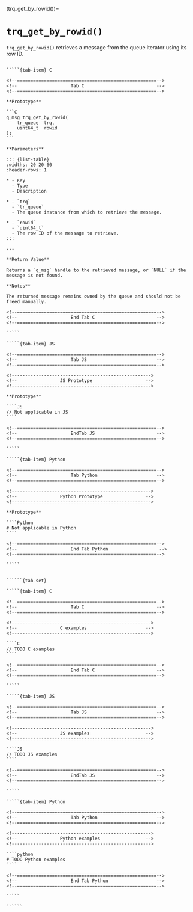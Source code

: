 <!-- ============================================================== -->
(trq_get_by_rowid())=
# `trq_get_by_rowid()`
<!-- ============================================================== -->

`trq_get_by_rowid()` retrieves a message from the queue iterator using its row ID.

<!------------------------------------------------------------>
<!--                    Prototypes                          -->
<!------------------------------------------------------------>

``````{tab-set}

`````{tab-item} C

<!--====================================================-->
<!--                    Tab C                           -->
<!--====================================================-->

**Prototype**

```C
q_msg trq_get_by_rowid(
    tr_queue  trq,
    uint64_t  rowid
);
```

**Parameters**

::: {list-table}
:widths: 20 20 60
:header-rows: 1

* - Key
  - Type
  - Description

* - `trq`
  - `tr_queue`
  - The queue instance from which to retrieve the message.

* - `rowid`
  - `uint64_t`
  - The row ID of the message to retrieve.
:::

---

**Return Value**

Returns a `q_msg` handle to the retrieved message, or `NULL` if the message is not found.

**Notes**

The returned message remains owned by the queue and should not be freed manually.

<!--====================================================-->
<!--                    End Tab C                       -->
<!--====================================================-->

`````

`````{tab-item} JS

<!--====================================================-->
<!--                    Tab JS                          -->
<!--====================================================-->

<!---------------------------------------------------->
<!--                JS Prototype                    -->
<!---------------------------------------------------->

**Prototype**

````JS
// Not applicable in JS
````

<!--====================================================-->
<!--                    EndTab JS                       -->
<!--====================================================-->

`````

`````{tab-item} Python

<!--====================================================-->
<!--                    Tab Python                      -->
<!--====================================================-->

<!---------------------------------------------------->
<!--                Python Prototype                -->
<!---------------------------------------------------->

**Prototype**

````Python
# Not applicable in Python
````

<!--====================================================-->
<!--                    End Tab Python                   -->
<!--====================================================-->

`````

``````

<!------------------------------------------------------------>
<!--                    Examples                            -->
<!------------------------------------------------------------>

```````{dropdown} Examples

``````{tab-set}

`````{tab-item} C

<!--====================================================-->
<!--                    Tab C                           -->
<!--====================================================-->

<!---------------------------------------------------->
<!--                C examples                      -->
<!---------------------------------------------------->

````C
// TODO C examples
````

<!--====================================================-->
<!--                    End Tab C                       -->
<!--====================================================-->

`````

`````{tab-item} JS

<!--====================================================-->
<!--                    Tab JS                          -->
<!--====================================================-->

<!---------------------------------------------------->
<!--                JS examples                     -->
<!---------------------------------------------------->

````JS
// TODO JS examples
````

<!--====================================================-->
<!--                    EndTab JS                       -->
<!--====================================================-->

`````

`````{tab-item} Python

<!--====================================================-->
<!--                    Tab Python                      -->
<!--====================================================-->

<!---------------------------------------------------->
<!--                Python examples                 -->
<!---------------------------------------------------->

````python
# TODO Python examples
````

<!--====================================================-->
<!--                    End Tab Python                  -->
<!--====================================================-->

`````

``````

```````

